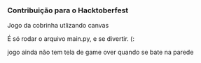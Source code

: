 ### Contribuição para o Hacktoberfest

Jogo da cobrinha utlizando canvas

É só rodar o arquivo main.py, e se divertir. (:

jogo ainda não tem tela de game over quando se bate na parede